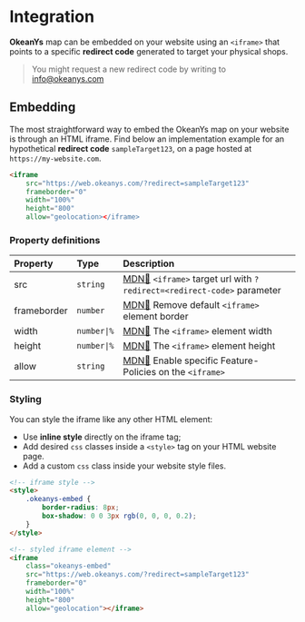# Integration

**OkeanYs** map can be embedded on your website using an `<iframe>` that points to a specific **redirect code** generated to target your physical shops.

> You might request a new redirect code by writing to info@okeanys.com

## Embedding

The most straightforward way to embed the OkeanYs map on your website is through an HTML iframe.
Find below an implementation example for an hypothetical **redirect code** `sampleTarget123`, on a page hosted at `https://my-website.com`.

```html
<iframe
	src="https://web.okeanys.com/?redirect=sampleTarget123"
	frameborder="0"
	width="100%"
	height="800"
	allow="geolocation></iframe>
```

### Property definitions

| Property    | Type        | Description                                                                                                                                         |
| :---------- | :---------- | :-------------------------------------------------------------------------------------------------------------------------------------------------- |
| src         | `string`    | [MDN📄](https://developer.mozilla.org/en-US/docs/Web/HTML/Element/iframe#attr-src) `<iframe>` target url with `?redirect=<redirect-code>` parameter |
| frameborder | `number`    | [MDN📄](https://developer.mozilla.org/en-US/docs/Web/HTML/Element/iframe#attr-frameborder) Remove default `<iframe>` element border                 |
| width       | `number\|%` | [MDN📄](https://developer.mozilla.org/en-US/docs/Web/HTML/Element/iframe#attr-width) The `<iframe>` element width                                   |
| height      | `number\|%` | [MDN📄](https://developer.mozilla.org/en-US/docs/Web/HTML/Element/iframe#attr-height) The `<iframe>` element height                                 |
| allow       | `string`    | [MDN📄](https://developer.mozilla.org/en-US/docs/Web/HTML/Element/iframe#attr-allow) Enable specific Feature-Policies on the `<iframe>`             |

### Styling

You can style the iframe like any other HTML element:

- Use **inline style** directly on the iframe tag;
- Add desired `css` classes inside a `<style>` tag on your HTML website page.
- Add a custom `css` class inside your website style files.

```html
<!-- iframe style -->
<style>
	.okeanys-embed {
		border-radius: 8px;
		box-shadow: 0 0 3px rgb(0, 0, 0, 0.2);
	}
</style>

<!-- styled iframe element -->
<iframe
	class="okeanys-embed"
	src="https://web.okeanys.com/?redirect=sampleTarget123"
	frameborder="0"
	width="100%"
	height="800"
	allow="geolocation"></iframe>
```
